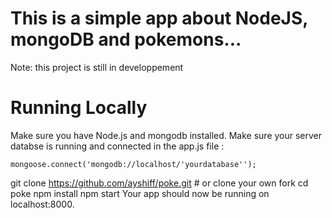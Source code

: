 # This is a simple app about NodeJS, mongoDB and pokemons...
Note: this project is still in developpement

# Running Locally

Make sure you have Node.js and mongodb installed.
Make sure your server databse is running and connected in the app.js file :

  `mongoose.connect('mongodb://localhost/'yourdatabase'');`


git clone https://github.com/ayshiff/poke.git # or clone your own fork
cd poke
npm install
npm start
Your app should now be running on localhost:8000.
